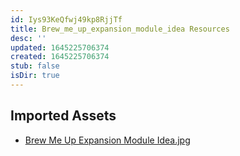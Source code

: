 ```yaml
---
id: Iys93KeQfwj49kp8RjjTf
title: Brew_me_up_expansion_module_idea Resources
desc: ''
updated: 1645225706374
created: 1645225706374
stub: false
isDir: true
---
```

## Imported Assets
- [Brew Me Up Expansion Module Idea.jpg](/assets/brew-me-up-expansion-module-idea-XqJv6nzjQPrr.jpg)
